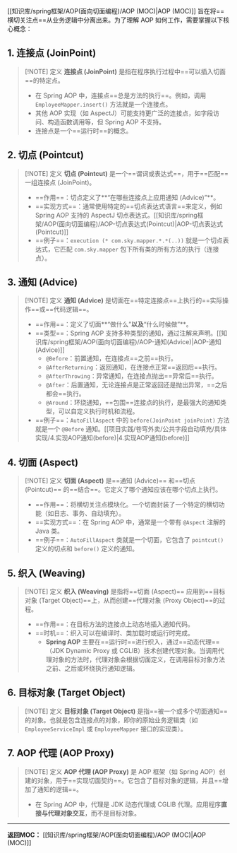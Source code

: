 
[[知识库/spring框架/AOP(面向切面编程)/AOP (MOC)|AOP (MOC)]] 旨在将==横切关注点==从业务逻辑中分离出来。为了理解 AOP 如何工作，需要掌握以下核心概念：

## 1. 连接点 (JoinPoint)

> [!NOTE] 定义
> **连接点 (JoinPoint)** 是指在程序执行过程中==可以插入切面==的特定点。
>
> * 在 Spring AOP 中，连接点==总是方法的执行==。例如，调用 `EmployeeMapper.insert()` 方法就是一个连接点。
> * 其他 AOP 实现（如 AspectJ）可能支持更广泛的连接点，如字段访问、构造函数调用等，但 Spring AOP 不支持。
> * 连接点是一个==运行时==的概念。

## 2. 切点 (Pointcut)

> [!NOTE] 定义
> **切点 (Pointcut)** 是一个==谓词或表达式==，用于==匹配==一组连接点 (JoinPoint)。
>
> * ==作用==：切点定义了**“在哪些连接点上应用通知 (Advice)”**。
> * ==实现方式==：通常使用特定的==切点表达式语言==来定义，例如 Spring AOP 支持的 AspectJ 切点表达式。[[知识库/spring框架/AOP(面向切面编程)/AOP-切点表达式(Pointcut)|AOP-切点表达式(Pointcut)]]
> * ==例子==：`execution (* com.sky.mapper.*.*(..))` 就是一个切点表达式，它匹配 `com.sky.mapper` 包下所有类的所有方法的执行（连接点）。

## 3. 通知 (Advice)

> [!NOTE] 定义
> **通知 (Advice)** 是切面在==特定连接点==上执行的==实际操作==或==代码逻辑==。
>
> * ==作用==：定义了切面**“做什么”**以及**“什么时候做”**。
> * ==类型==：Spring AOP 支持多种类型的通知，通过注解来声明。[[知识库/spring框架/AOP(面向切面编程)/AOP-通知(Advice)|AOP-通知(Advice)]]
>     * `@Before`：前置通知，在连接点==之前==执行。
>     * `@AfterReturning`：返回通知，在连接点正常==返回后==执行。
>     * `@AfterThrowing`：异常通知，在连接点抛出==异常后==执行。
>     * `@After`：后置通知，无论连接点是正常返回还是抛出异常，==之后都会==执行。
>     * `@Around`：环绕通知，==包围==连接点的执行，是最强大的通知类型，可以自定义执行时机和流程。
> * ==例子==：`AutoFillAspect` 中的 `before(JoinPoint joinPoint)` 方法就是一个 `@Before` 通知。[[项目实践/苍穹外卖/公共字段自动填充/具体实现/4.实现AOP通知(before)|4.实现AOP通知(before)]]

## 4. 切面 (Aspect)

> [!NOTE] 定义
> **切面 (Aspect)** 是==通知 (Advice)== 和==切点 (Pointcut)== 的==结合==。它定义了哪个通知应该在哪个切点上执行。
>
> * ==作用==：将横切关注点模块化。一个切面封装了一个特定的横切功能（如日志、事务、自动填充）。
> * ==实现方式==：在 Spring AOP 中，通常是一个带有 `@Aspect` 注解的 Java 类。
> * ==例子==：`AutoFillAspect` 类就是一个切面，它包含了 `pointcut()` 定义的切点和 `before()` 定义的通知。

## 5. 织入 (Weaving)

> [!NOTE] 定义
> **织入 (Weaving)** 是指将==切面 (Aspect)== 应用到==目标对象 (Target Object)==上，从而创建==代理对象 (Proxy Object)==的过程。
>
> * ==作用==：在目标方法的连接点上动态地插入通知代码。
> * ==时机==：织入可以在编译时、类加载时或运行时完成。
>     * **Spring AOP** 主要在==运行时==进行织入，通过==动态代理==（JDK Dynamic Proxy 或 CGLIB）技术创建代理对象。当调用代理对象的方法时，代理对象会根据切面定义，在调用目标对象方法之前、之后或环绕执行通知逻辑。

## 6. 目标对象 (Target Object)

> [!NOTE] 定义
> **目标对象 (Target Object)** 是指==被一个或多个切面通知==的对象。也就是包含连接点的对象，即你的原始业务逻辑类（如 `EmployeeServiceImpl` 或 `EmployeeMapper` 接口的实现类）。

## 7. AOP 代理 (AOP Proxy)

> [!NOTE] 定义
> **AOP 代理 (AOP Proxy)** 是 AOP 框架（如 Spring AOP）创建的对象，用于==实现切面契约==。它包含了目标对象的逻辑，并且==增加了通知的逻辑==。
>
> * 在 Spring AOP 中，代理是 JDK 动态代理或 CGLIB 代理。应用程序**直接与代理对象交互**，而不是目标对象。

---
**返回MOC：**
[[知识库/spring框架/AOP(面向切面编程)/AOP (MOC)|AOP (MOC)]]